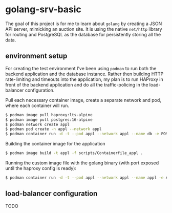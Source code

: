 # golang-srv-basic

The goal of this project is for me to learn about `golang` by creating a JSON API server, mimicking an auction site.
It is using the native `net/http` library for routing and PostgreSQL as the database for persistently storing all the data.

## environment setup
For creating the test environment I've been using `podman` to run both the backend application and the database instance. Rather then building HTTP rate-limiting and timeouts into the application, my plan is to run HAProxy in front of the backend application and do all the traffic-policing in the load-balancer configuration. 

Pull each necessary container image, create a separate network and pod, where each container will run.
~~~bash
$ podman image pull haproxy:lts-alpine
$ podman image pull postgres:16-alpine
$ podman network create appl
$ podman pod create -n appl --network appl
$ podman container run -d -t --pod appl --network appl --name db -e POSTGRES_PASSWORD=${APPL_POSTGRES_PWD} -e POSTGRES_DB=appl postgres:16-alpine
~~~

Building the container image for the application
~~~bash
$ podman image build -t appl -f scripts/Containerfile_appl .
~~~

Running the custom image file with the golang binary (with port exposed until the haproxy config is ready):
~~~bash
$ podman container run -d -t --pod appl --network appl --name appl -e APPL_POSTGRES_DSN="postgres://appl_role:${APPL_ROLE_POSTGRES_PWD}@db/appl?search_path=appl" -p 4000:4000 localhost/appl:latest
~~~

## load-balancer configuration

TODO
